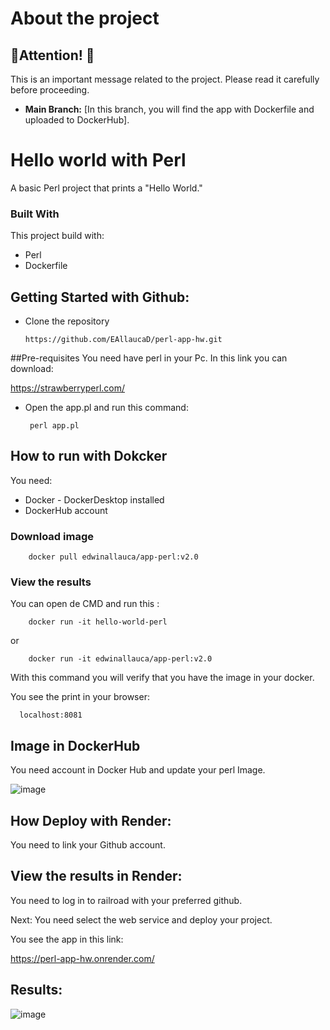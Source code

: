 # About the project

## **🚨Attention! 🚨**

This is an important message related to the project. Please read it carefully before proceeding.

- **Main Branch:** [In this branch, you will find the app with Dockerfile and uploaded to DockerHub].


# Hello world with Perl


A basic Perl project that prints a "Hello World."

### Built With

This project build with:
 * Perl
 * Dockerfile

## Getting Started with Github: 
* Clone the repository

    ```
    https://github.com/EAllaucaD/perl-app-hw.git
    ```


##Pre-requisites
You need have perl in your Pc.
In this link you can download:

 https://strawberryperl.com/

* Open the app.pl and run this command:

    ```
     perl app.pl
    ```

## How to run with Dokcker
You need:

* Docker - DockerDesktop installed
* DockerHub account

### Download image
```
    docker pull edwinallauca/app-perl:v2.0
```

### View the results
You can open de CMD and run this :
```
    docker run -it hello-world-perl
```

or
```
    docker run -it edwinallauca/app-perl:v2.0
```
With this command you will verify that you have the image in your docker.

You see the print in your browser: 


```
  localhost:8081  
```

## Image in DockerHub

You need account in Docker Hub and update your perl Image.


![image](https://github.com/user-attachments/assets/0e197015-14aa-44aa-b4fd-9bfbb80b2f11)

## How Deploy with Render:

You need to link your Github account.


## View the results in Render:
You need to log in to railroad with your preferred github.

Next: You need select the web service and deploy your project.


You see the app in this link:


https://perl-app-hw.onrender.com/

## Results:

![image](https://github.com/user-attachments/assets/c226de06-0ca7-4dc3-9aae-a7de306484c8)


